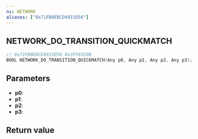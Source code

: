 ```yaml
---
ns: NETWORK
aliases: ["0x71FB0EBCD4915D56"]
---
```

## NETWORK_DO_TRANSITION_QUICKMATCH

```c
// 0x71FB0EBCD4915D56 0x2FF65C0B
BOOL NETWORK_DO_TRANSITION_QUICKMATCH(Any p0, Any p1, Any p2, Any p3);
```


## Parameters
* **p0**: 
* **p1**: 
* **p2**: 
* **p3**: 

## Return value
